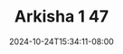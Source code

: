 --- 
title: "Arkisha 1 47"
description: "nonton bokep Arkisha 1 47 full durasi panjang terbaru"
date: 2024-10-24T15:34:11-08:00
file_code: "tchicn21fyon"
draft: false
cover: "qoyb7h7b6wqecxt9.jpg"
tags: ["Arkisha", "bokep-indo", "bokep-viral", "bokep-ig"]
length: 180
fld_id: "1482657"
foldername: "Arkisha 1"
categories: ["Arkisha 1"]
views: 0
---
